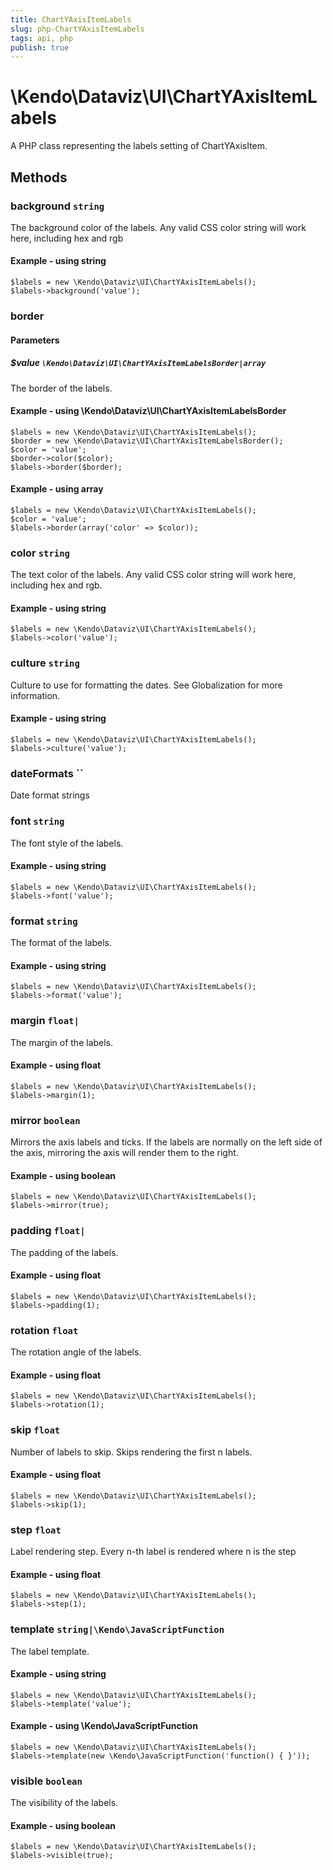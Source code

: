 ```yaml
---
title: ChartYAxisItemLabels
slug: php-ChartYAxisItemLabels
tags: api, php
publish: true
---
```


# \Kendo\Dataviz\UI\ChartYAxisItemLabels

A PHP class representing the labels setting of ChartYAxisItem.


## Methods

### background `string`

The background color of the labels. Any valid CSS color string will work here, including
hex and rgb


#### Example - using string
    $labels = new \Kendo\Dataviz\UI\ChartYAxisItemLabels();
    $labels->background('value');

### border

#### Parameters

##### $value `\Kendo\Dataviz\UI\ChartYAxisItemLabelsBorder|array`

The border of the labels.


#### Example - using \Kendo\Dataviz\UI\ChartYAxisItemLabelsBorder

    $labels = new \Kendo\Dataviz\UI\ChartYAxisItemLabels();
    $border = new \Kendo\Dataviz\UI\ChartYAxisItemLabelsBorder();
    $color = 'value';
    $border->color($color);
    $labels->border($border);

#### Example - using array

    $labels = new \Kendo\Dataviz\UI\ChartYAxisItemLabels();
    $color = 'value';
    $labels->border(array('color' => $color));

### color `string`

The text color of the labels. Any valid CSS color string will work here, including hex and rgb.


#### Example - using string
    $labels = new \Kendo\Dataviz\UI\ChartYAxisItemLabels();
    $labels->color('value');

### culture `string`

Culture to use for formatting the dates. See Globalization for more information.


#### Example - using string
    $labels = new \Kendo\Dataviz\UI\ChartYAxisItemLabels();
    $labels->culture('value');

### dateFormats ``

Date format strings


### font `string`

The font style of the labels.


#### Example - using string
    $labels = new \Kendo\Dataviz\UI\ChartYAxisItemLabels();
    $labels->font('value');

### format `string`

The format of the labels.


#### Example - using string
    $labels = new \Kendo\Dataviz\UI\ChartYAxisItemLabels();
    $labels->format('value');

### margin `float|`

The margin of the labels.


#### Example - using float
    $labels = new \Kendo\Dataviz\UI\ChartYAxisItemLabels();
    $labels->margin(1);

### mirror `boolean`

Mirrors the axis labels and ticks.
If the labels are normally on the left side of the axis,
mirroring the axis will render them to the right.


#### Example - using boolean
    $labels = new \Kendo\Dataviz\UI\ChartYAxisItemLabels();
    $labels->mirror(true);

### padding `float|`

The padding of the labels.


#### Example - using float
    $labels = new \Kendo\Dataviz\UI\ChartYAxisItemLabels();
    $labels->padding(1);

### rotation `float`

The rotation angle of the labels.


#### Example - using float
    $labels = new \Kendo\Dataviz\UI\ChartYAxisItemLabels();
    $labels->rotation(1);

### skip `float`

Number of labels to skip.
Skips rendering the first n labels.


#### Example - using float
    $labels = new \Kendo\Dataviz\UI\ChartYAxisItemLabels();
    $labels->skip(1);

### step `float`

Label rendering step.
Every n-th label is rendered where n is the step


#### Example - using float
    $labels = new \Kendo\Dataviz\UI\ChartYAxisItemLabels();
    $labels->step(1);

### template `string|\Kendo\JavaScriptFunction`

The label template.


#### Example - using string
    $labels = new \Kendo\Dataviz\UI\ChartYAxisItemLabels();
    $labels->template('value');

#### Example - using \Kendo\JavaScriptFunction
    $labels = new \Kendo\Dataviz\UI\ChartYAxisItemLabels();
    $labels->template(new \Kendo\JavaScriptFunction('function() { }'));

### visible `boolean`

The visibility of the labels.


#### Example - using boolean
    $labels = new \Kendo\Dataviz\UI\ChartYAxisItemLabels();
    $labels->visible(true);

